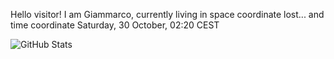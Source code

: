 Hello visitor! I am Giammarco, currently living in space coordinate lost... and time coordinate Saturday, 30 October, 02:20 CEST

![GitHub Stats](https://github-readme-stats.vercel.app/api?username=grcasanova)
